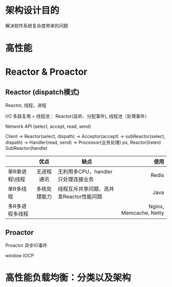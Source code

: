 # 架构设计目的
解决软件系统复杂度带来的问题

# 高性能


# Reactor & Proactor

## Reactor (dispatch模式)
Reactor, 线程，进程

I/O 多路复用 + 线程池： Reactor(监听、分配事件), 线程池（处理事件）

Network API (select, accept, read, send)

Client -> Reactor(select, dispath) -> Acceptor(accept)
                                   -> subReactor(select, dispath) -> Handler(read, send) -> Processor(业务处理)
ps, Reactor(listen) SubReactor(handle)


|               | 优点          | 缺点  |  使用  |
| ------------- |:-------------:| ----- | -----: |
| 单R单进程\线程 | 无进程通讯    | 无利用多CPU，handler只处理连接业务 | Redis |
| 单R多线程      | 多核处理能力  | 线程互斥共享问题、高并发Reactor性能问题 | Java |
| 多R多进程多线程 |  |  | Nginx, Memcache, Netty |

## Proactor
Proactor 异步IO事件

window IOCP

# 高性能负载均衡：分类以及架构
